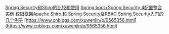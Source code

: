 [Spring Security和Shiro的比较和使用](https://blog.csdn.net/hjiacheng/article/details/81150815)
[Spring boot+Spring Security 4配置整合实例](https://blog.csdn.net/code__code/article/details/53885510)
[权限框架Apache Shiro 和 Spring Security及RBAC](https://blog.csdn.net/i_hanjt/article/details/80423564)
[Spring Security入门的几个例子](https://github.com/apkkids/spring_security_exam)
[https://www.cnblogs.com/xuwenjin/p/9565356.html](https://www.cnblogs.com/xuwenjin/p/9565356.html)
<!--stackedit_data:
eyJoaXN0b3J5IjpbLTEzNjIwNTU2NDQsMTU2MDU2MjM1MSwtMT
cxMTU1ODc2NCw1ODYxNTgxODZdfQ==
-->